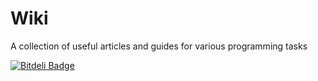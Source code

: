 Wiki
====

A collection of useful articles and guides for various programming tasks


[![Bitdeli Badge](https://d2weczhvl823v0.cloudfront.net/minhhh/wiki/trend.png)](https://bitdeli.com/free "Bitdeli Badge")

